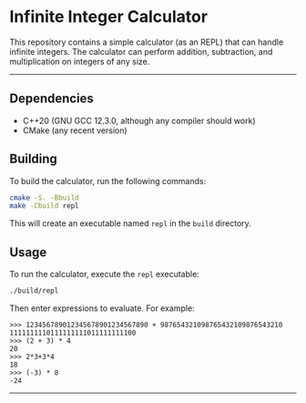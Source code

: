 # Infinite Integer Calculator

This repository contains a simple calculator (as an REPL) that can handle infinite integers. The calculator can perform addition, subtraction, and multiplication on integers of any size.

---

## Dependencies

- C++20 (GNU GCC 12.3.0, although any compiler should work)
- CMake (any recent version)

## Building

To build the calculator, run the following commands:

```bash
cmake -S. -Bbuild
make -Cbuild repl
```

This will create an executable named `repl` in the `build` directory.

## Usage

To run the calculator, execute the `repl` executable:

```bash
./build/repl
```

Then enter expressions to evaluate. For example:

```
>>> 123456789012345678901234567890 + 987654321098765432109876543210
1111111110111111111011111111100
>>> (2 + 3) * 4
20
>>> 2*3+3*4
18
>>> (-3) * 8
-24
```

---